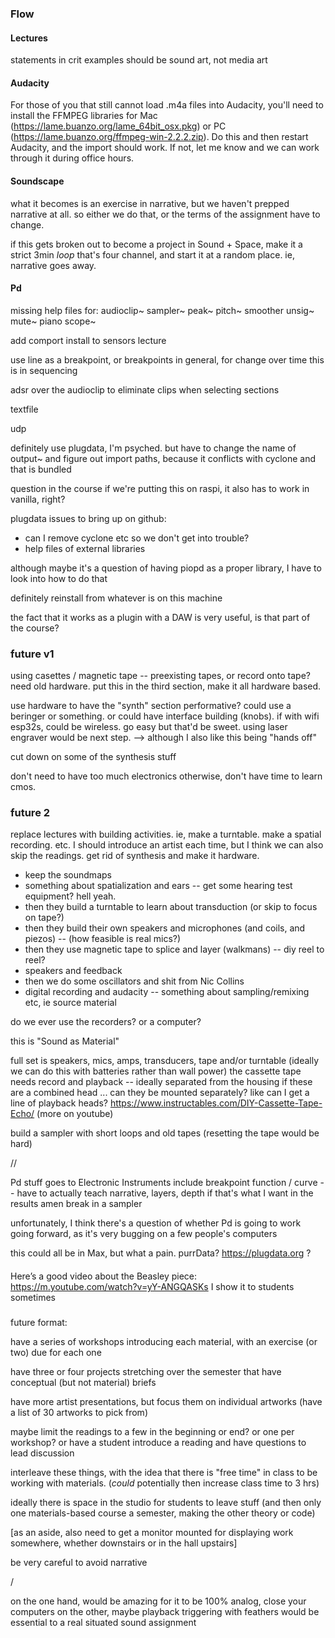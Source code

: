 ### Flow


#### Lectures

statements in crit examples should be sound art, not media art


#### Audacity

For those of you that still cannot load .m4a files into Audacity, you'll need to install the FFMPEG libraries for Mac (https://lame.buanzo.org/lame_64bit_osx.pkg) or PC (https://lame.buanzo.org/ffmpeg-win-2.2.2.zip). Do this and then restart Audacity, and the import should work. If not, let me know and we can work through it during office hours.


#### Soundscape

what it becomes is an exercise in narrative, but we haven't prepped narrative at all. so either we do that, or the terms of the assignment have to change.

if this gets broken out to become a project in Sound + Space, make it a strict 3min _loop_ that's four channel, and start it at a random place. ie, narrative goes away.


#### Pd


missing help files for:
audioclip~
sampler~
peak~
pitch~
smoother
unsig~
mute~
piano
scope~

add comport install to sensors lecture



use line as a breakpoint, or breakpoints in general, for change over time
this is in sequencing

adsr over the audioclip to eliminate clips when selecting sections

textfile

udp


definitely use plugdata, I'm psyched. but have to change the name of output~ and figure out import paths, because it conflicts with cyclone and that is bundled

question in the course if we're putting this on raspi, it also has to work in vanilla, right?


plugdata issues to bring up on github:
- can I remove cyclone etc so we don't get into trouble?
- help files of external libraries

although maybe it's a question of having piopd as a proper library, I have to look into how to do that

definitely reinstall from whatever is on this machine

the fact that it works as a plugin with a DAW is very useful, is that part of the course?


### future v1

using casettes / magnetic tape -- preexisting tapes, or record onto tape? need old hardware. put this in the third section, make it all hardware based.

use hardware to have the "synth" section performative? could use a beringer or something. or could have interface building (knobs). if with wifi esp32s, could be wireless. go easy but that'd be sweet. using laser engraver would be next step. --> although I also like this being "hands off"

cut down on some of the synthesis stuff

don't need to have too much electronics otherwise, don't have time to learn cmos.


### future 2

replace lectures with building activities. ie, make a turntable. make a spatial recording. etc. I should introduce an artist each time, but I think we can also skip the readings. get rid of synthesis and make it hardware.

- keep the soundmaps
- something about spatialization and ears -- get some hearing test equipment? hell yeah.
- then they build a turntable to learn about transduction (or skip to focus on tape?)
- then they build their own speakers and microphones (and coils, and piezos) -- (how feasible is real mics?)
- then they use magnetic tape to splice and layer (walkmans) -- diy reel to reel?
- speakers and feedback
- then we do some oscillators and shit from Nic Collins
- digital recording and audacity -- something about sampling/remixing etc, ie source material

do we ever use the recorders? or a computer?

this is "Sound as Material"

full set is speakers, mics, amps, transducers, tape and/or turntable
(ideally we can do this with batteries rather than wall power)
the cassette tape needs record and playback -- ideally separated from the housing
if these are a combined head ... can they be mounted separately? like can I get a line of playback heads?
https://www.instructables.com/DIY-Cassette-Tape-Echo/
(more on youtube)

build a sampler with short loops and old tapes (resetting the tape would be hard)


//

Pd stuff goes to Electronic Instruments
include breakpoint function / curve -- have to actually teach narrative, layers, depth if that's what I want in the results
amen break in a sampler

unfortunately, I think there's a question of whether Pd is going to work going forward, as it's very bugging on a few people's computers

this could all be in Max, but what a pain.
purrData?
https://plugdata.org ?



####

Here’s a good video about the Beasley piece:
https://m.youtube.com/watch?v=yY-ANGQASKs
I show it to students sometimes



###

future format:

have a series of workshops introducing each material, with an exercise (or two) due for each one

have three or four projects stretching over the semester that have conceptual (but not material) briefs

have more artist presentations, but focus them on individual artworks (have a list of 30 artworks to pick from)

maybe limit the readings to a few in the beginning or end? or one per workshop? or have a student introduce a reading and have questions to lead discussion

interleave these things, with the idea that there is "free time" in class to be working with materials. (_could_ potentially then increase class time to 3 hrs)

ideally there is space in the studio for students to leave stuff (and then only one materials-based course a semester, making the other theory or code)

[as an aside, also need to get a monitor mounted for displaying work somewhere, whether downstairs or in the hall upstairs]

be very careful to avoid narrative



/

on the one hand, would be amazing for it to be 100% analog, close your computers
on the other, maybe playback triggering with feathers would be essential to a real situated sound assignment





